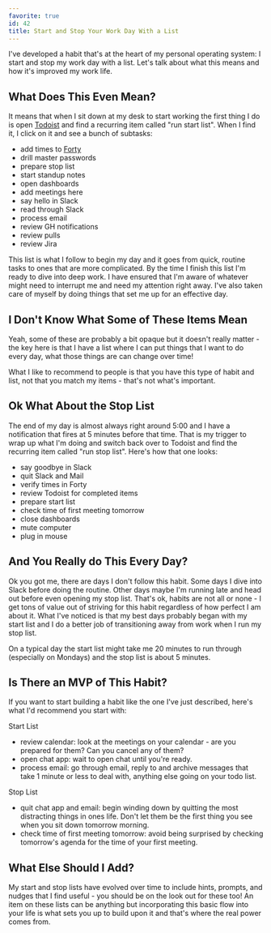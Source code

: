 ```yaml
---
favorite: true
id: 42
title: Start and Stop Your Work Day With a List
---
```


I've developed a habit that's at the heart of my personal operating system: I
start and stop my work day with a list. Let's talk about what this means and how
it's improved my work life.

## What Does This Even Mean?

It means that when I sit down at my desk to start working the first thing I do
is open [Todoist][] and find a recurring item called "run start list". When I
find it, I click on it and see a bunch of subtasks:

* add times to [Forty][]
* drill master passwords
* prepare stop list
* start standup notes
* open dashboards
* add meetings here
* say hello in Slack
* read through Slack
* process email
* review GH notifications
* review pulls
* review Jira

This list is what I follow to begin my day and it goes from quick, routine tasks
to ones that are more complicated. By the time I finish this list I'm ready to
dive into deep work. I have ensured that I'm aware of whatever might need to
interrupt me and need my attention right away. I've also taken care of myself by
doing things that set me up for an effective day.

## I Don't Know What Some of These Items Mean

Yeah, some of these are probably a bit opaque but it doesn't really matter - the
key here is that I have a list where I can put things that I want to do every
day, what those things are can change over time!

What I like to recommend to people is that you have this type of habit and list,
not that you match my items - that's not what's important.

## Ok What About the Stop List

The end of my day is almost always right around 5:00 and I have a notification
that fires at 5 minutes before that time. That is my trigger to wrap up what I'm
doing and switch back over to Todoist and find the recurring item called "run
stop list". Here's how that one looks:

* say goodbye in Slack
* quit Slack and Mail
* verify times in Forty
* review Todoist for completed items
* prepare start list
* check time of first meeting tomorrow
* close dashboards
* mute computer
* plug in mouse

## And You Really do This Every Day?

Ok you got me, there are days I don't follow this habit. Some days I dive into
Slack before doing the routine. Other days maybe I'm running late and head out
before even opening my stop list. That's ok, habits are not all or none - I get
tons of value out of striving for this habit regardless of how perfect I am
about it. What I've noticed is that my best days probably began with my start
list and I do a better job of transitioning away from work when I run my stop
list.

On a typical day the start list might take me 20 minutes to run through
(especially on Mondays) and the stop list is about 5 minutes.

## Is There an MVP of This Habit?

If you want to start building a habit like the one I've just described, here's
what I'd recommend you start with:

Start List

* review calendar: look at the meetings on your calendar - are you prepared for
  them? Can you cancel any of them?
* open chat app: wait to open chat until you're ready.
* process email: go through email, reply to and archive messages that take 1
  minute or less to deal with, anything else going on your todo list.

Stop List

* quit chat app and email: begin winding down by quitting the most distracting
  things in ones life. Don't let them be the first thing you see when you sit
  down tomorrow morning.
* check time of first meeting tomorrow: avoid being surprised by checking
  tomorrow's agenda for the time of your first meeting.

## What Else Should I Add?

My start and stop lists have evolved over time to include hints, prompts, and
nudges that I find useful - you should be on the look out for these too! An item
on these lists can be anything but incorporating this basic flow into your life
is what sets you up to build upon it and that's where the real power comes from.

[Todoist]: https://todoist.com/
[Forty]: https://www.fortyeven.com/

